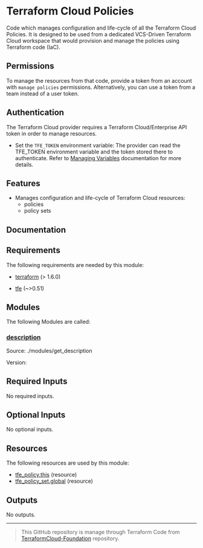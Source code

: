 <!-- BEGIN_TF_DOCS -->
# Terraform Cloud Policies

Code which manages configuration and life-cycle of all the Terraform Cloud
Policies. It is designed to be used from a dedicated VCS-Driven Terraform
Cloud workspace that would provision and manage the policies using
Terraform code (IaC).

## Permissions

To manage the resources from that code, provide a token from an account with
`manage policies` permissions. Alternatively, you can use a token from a team
instead of a user token.

## Authentication

The Terraform Cloud provider requires a Terraform Cloud/Enterprise API token in
order to manage resources.

* Set the `TFE_TOKEN` environment variable: The provider can read the TFE\_TOKEN
environment variable and the token stored there to authenticate. Refer to
[Managing Variables](https://developer.hashicorp.com/terraform/cloud-docs/workspaces/variables/managing-variables) documentation for more details.

## Features

* Manages configuration and life-cycle of Terraform Cloud resources:
  * policies
  * policy sets

## Documentation

## Requirements

The following requirements are needed by this module:

- <a name="requirement_terraform"></a> [terraform](#requirement\_terraform) (> 1.6.0)

- <a name="requirement_tfe"></a> [tfe](#requirement\_tfe) (~>0.51)

## Modules

The following Modules are called:

### <a name="module_description"></a> [description](#module\_description)

Source: ./modules/get_description

Version:

## Required Inputs

No required inputs.

## Optional Inputs

No optional inputs.

## Resources

The following resources are used by this module:

- [tfe_policy.this](https://registry.terraform.io/providers/hashicorp/tfe/latest/docs/resources/policy) (resource)
- [tfe_policy_set.global](https://registry.terraform.io/providers/hashicorp/tfe/latest/docs/resources/policy_set) (resource)

## Outputs

No outputs.

<!-- markdownlint-disable first-line-h1 -->
------
>This GitHub repository is manage through Terraform Code from [TerraformCloud-Foundation](https://github.com/benyboy84/TerraformCloud-Foundation) repository.
<!-- END_TF_DOCS -->